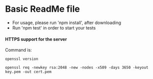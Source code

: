 # Basic ReadMe file
* For usage, please run 'npm install', after downloading
* Run 'npm test' in order to start your tests


#### HTTPS support for the server
Command is:
```
openssl version
```
```
openssl req -newkey rsa:2048 -new -nodes -x509 -days 3650 -keyout key.pem -out cert.pem
```
